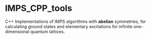 # IMPS_CPP_tools
C++ Implementations of IMPS algorithms with **abelian** symmetries, for calculating ground states 
and elementary excitations for infinite one-dimensional quantum lattices.
